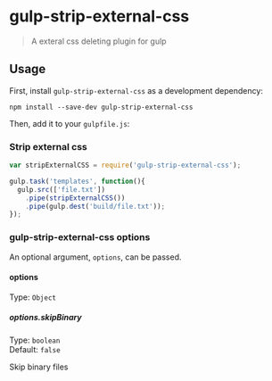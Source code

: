 # gulp-strip-external-css
> A exteral css deleting plugin for gulp

## Usage

First, install `gulp-strip-external-css` as a development dependency:

```shell
npm install --save-dev gulp-strip-external-css
```

Then, add it to your `gulpfile.js`:

### Strip external css
```javascript
var stripExternalCSS = require('gulp-strip-external-css');

gulp.task('templates', function(){
  gulp.src(['file.txt'])
    .pipe(stripExternalCSS())
    .pipe(gulp.dest('build/file.txt'));
});
```

### gulp-strip-external-css options

An optional argument, `options`, can be passed.

#### options
Type: `Object`

##### options.skipBinary
Type: `boolean`  
Default: `false`

Skip binary files
